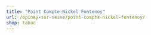 ```yaml
---
title: "Point Compte-Nickel Fontenoy"
url: /epinay-sur-seine/point-compte-nickel-fontenoy/
shop: tabac
---
```

